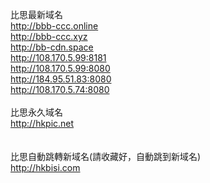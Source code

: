 比思最新域名<br>
http://bbb-ccc.online<br>
http://bbb-ccc.xyz<br>
http://bb-cdn.space<br>
http://108.170.5.99:8181<br>
http://108.170.5.99:8080<br>
http://184.95.51.83:8080<br>
http://108.170.5.74:8080<br>
<br>
比思永久域名<br>
http://hkpic.net<br>
<br>
<br>
比思自動跳轉新域名(請收藏好，自動跳到新域名)<br>
http://hkbisi.com<br>

